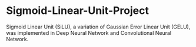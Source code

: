 # Sigmoid-Linear-Unit-Project
Sigmoid Linear Unit (SiLU), a variation of Gaussian Error Linear Unit (GELU), was implemented in Deep Neural Network and Convolutional Neural Network.
